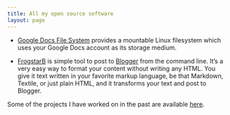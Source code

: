 ```yaml
---
title: All my open source software
layout: page
---
```


* [Google Docs File System][gdocsfs] provides a mountable Linux filesystem which uses your Google Docs account as its storage medium.

* [FrogstarB][] is simple tool to post to [Blogger](http://www.blogger.com/) from the command line. It’s a very easy way to format your content without writing any HTML. You give it text written in your favorite markup language, be that Markdown, Textile, or just plain HTML, and it transforms your text and post to Blogger.


Some of the projects I have worked on in the past are available [here](/past_projects.html).


[gdocsfs]:   http://code.google.com/p/gdocsfs     "Google Docs File System"
[FrogstarB]: http://github.com/jweslley/frogstarb "FrogstarB blogging tool"
